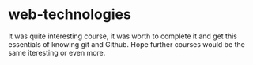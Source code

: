 # web-technologies
It was quite interesting course, it was worth to complete it and get this essentials of knowing git and Github. Hope further courses would be the same iteresting or even more. 
